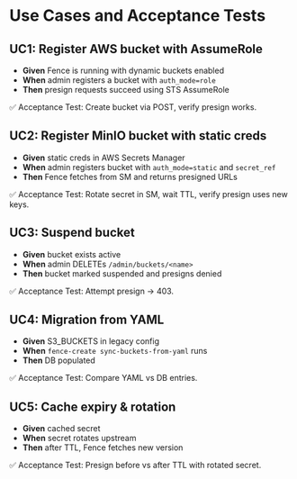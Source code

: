 # Use Cases and Acceptance Tests

## UC1: Register AWS bucket with AssumeRole
- **Given** Fence is running with dynamic buckets enabled
- **When** admin registers a bucket with `auth_mode=role`
- **Then** presign requests succeed using STS AssumeRole

✅ Acceptance Test: Create bucket via POST, verify presign works.

## UC2: Register MinIO bucket with static creds
- **Given** static creds in AWS Secrets Manager
- **When** admin registers bucket with `auth_mode=static` and `secret_ref`
- **Then** Fence fetches from SM and returns presigned URLs

✅ Acceptance Test: Rotate secret in SM, wait TTL, verify presign uses new keys.

## UC3: Suspend bucket
- **Given** bucket exists active
- **When** admin DELETEs `/admin/buckets/<name>`
- **Then** bucket marked suspended and presigns denied

✅ Acceptance Test: Attempt presign → 403.

## UC4: Migration from YAML
- **Given** S3_BUCKETS in legacy config
- **When** `fence-create sync-buckets-from-yaml` runs
- **Then** DB populated

✅ Acceptance Test: Compare YAML vs DB entries.

## UC5: Cache expiry & rotation
- **Given** cached secret
- **When** secret rotates upstream
- **Then** after TTL, Fence fetches new version

✅ Acceptance Test: Presign before vs after TTL with rotated secret.
